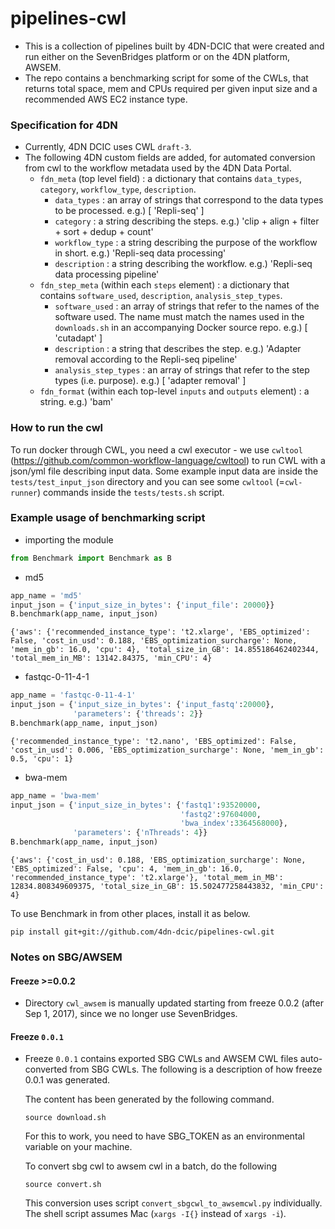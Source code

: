 # pipelines-cwl
* This is a collection of pipelines built by 4DN-DCIC that were created and run either on the SevenBridges platform or on the 4DN platform, AWSEM.
* The repo contains a benchmarking script for some of the CWLs, that returns total space, mem and CPUs required per given input size and a recommended AWS EC2 instance type.


### Specification for 4DN
* Currently, 4DN DCIC uses CWL `draft-3`.
* The following 4DN custom fields are added, for automated conversion from cwl to the workflow metadata used by the 4DN Data Portal.
  * `fdn_meta` (top level field) : a dictionary that contains `data_types`, `category`, `workflow_type`, `description`.
    * `data_types` : an array of strings that correspond to the data types to be processed. e.g.) [ 'Repli-seq' ]
    * `category` : a string describing the steps. e.g.) 'clip + align + filter + sort + dedup + count'
    * `workflow_type` : a string describing the purpose of the workflow in short. e.g.) 'Repli-seq data processing'
    * `description` : a string describing the workflow. e.g.) 'Repli-seq data processing pipeline'
  * `fdn_step_meta` (within each `steps` element) : a dictionary that contains `software_used`, `description`, `analysis_step_types`.
    * `software_used` : an array of strings that refer to the names of the software used. The name must match the names used in the `downloads.sh` in an accompanying Docker source repo. e.g.) [ 'cutadapt' ]
    * `description` : a string that describes the step. e.g.) 'Adapter removal according to the Repli-seq pipeline'
    * `analysis_step_types` : an array of strings that refer to the step types (i.e. purpose). e.g.) [ 'adapter removal' ]
  * `fdn_format` (within each top-level `inputs` and `outputs` element) : a string. e.g.) 'bam'


### How to run the cwl
To run docker through CWL, you need a cwl executor - we use `cwltool` (https://github.com/common-workflow-language/cwltool) to run CWL with a json/yml file describing input data. Some example input data are inside the `tests/test_input_json` directory and you can see some `cwltool` (=`cwl-runner`) commands inside the `tests/tests.sh` script.


### Example usage of benchmarking script
* importing the module
```python
from Benchmark import Benchmark as B
```

* md5
```python
app_name = 'md5'
input_json = {'input_size_in_bytes': {'input_file': 20000}}
B.benchmark(app_name, input_json)
```
```
{'aws': {'recommended_instance_type': 't2.xlarge', 'EBS_optimized': False, 'cost_in_usd': 0.188, 'EBS_optimization_surcharge': None, 'mem_in_gb': 16.0, 'cpu': 4}, 'total_size_in_GB': 14.855186462402344, 'total_mem_in_MB': 13142.84375, 'min_CPU': 4}
```

* fastqc-0-11-4-1
```python
app_name = 'fastqc-0-11-4-1'
input_json = {'input_size_in_bytes': {'input_fastq':20000},
              'parameters': {'threads': 2}}
B.benchmark(app_name, input_json)
```
```
{'recommended_instance_type': 't2.nano', 'EBS_optimized': False, 'cost_in_usd': 0.006, 'EBS_optimization_surcharge': None, 'mem_in_gb': 0.5, 'cpu': 1}
```

* bwa-mem
```python
app_name = 'bwa-mem'
input_json = {'input_size_in_bytes': {'fastq1':93520000,
                                      'fastq2':97604000,
                                      'bwa_index':3364568000},
              'parameters': {'nThreads': 4}}
B.benchmark(app_name, input_json)
```
```
{'aws': {'cost_in_usd': 0.188, 'EBS_optimization_surcharge': None, 'EBS_optimized': False, 'cpu': 4, 'mem_in_gb': 16.0, 'recommended_instance_type': 't2.xlarge'}, 'total_mem_in_MB': 12834.808349609375, 'total_size_in_GB': 15.502477258443832, 'min_CPU': 4}
```

To use Benchmark in from other places, install it as below.
```
pip install git+git://github.com/4dn-dcic/pipelines-cwl.git
```


### Notes on SBG/AWSEM

#### Freeze >=0.0.2
* Directory `cwl_awsem` is manually updated starting from freeze 0.0.2 (after Sep 1, 2017), since we no longer use SevenBridges.

#### Freeze `0.0.1` 
* Freeze `0.0.1` contains exported SBG CWLs and AWSEM CWL files auto-converted from SBG CWLs. The following is a description of how freeze 0.0.1 was generated.

    The content has been generated by the following command.
    ```
    source download.sh 
    ```
    For this to work, you need to have SBG_TOKEN as an environmental variable on your machine.



    To convert sbg cwl to awsem cwl in a batch, do the following
    ```
    source convert.sh
    ```
    This conversion uses script `convert_sbgcwl_to_awsemcwl.py` individually.
    The shell script assumes Mac (`xargs -I{}` instead of `xargs -i`).


